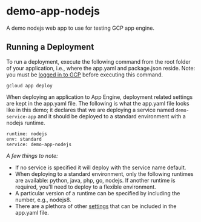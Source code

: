 # demo-app-nodejs
A demo nodejs web app to use for testing GCP app engine. 

## Running a Deployment

To run a deployment, execute the following command from the root folder of your application, i.e., where the app.yaml and package.json reside. Note: you must be [logged in to GCP](https://cloud.google.com/sdk/gcloud/reference/auth/login) before executing this command.

```
gcloud app deploy
```

When deploying an application to App Engine, deployment related settings are kept in the app.yaml file. The following is what the app.yaml file looks like in this demo; it declares that we are deploying a service named `demo-service-app` and it should be deployed to a standard environment with a nodejs runtime.

```
runtime: nodejs
env: standard
service: demo-app-nodejs
```

*A few things to note:*

* If no service is specified it will deploy with the service name default.
* When deploying to a standard environment, only the following runtimes are available: python, java, php, go, nodejs. If another runtime is required, you'll need to deploy to a flexible environment.
* A particular version of a runtime can be specified by including the number, e.g., nodejs8.
* There are a plethora of other [settings](https://cloud.google.com/appengine/docs/standard/nodejs/config/appref) that can be included in the app.yaml file.

